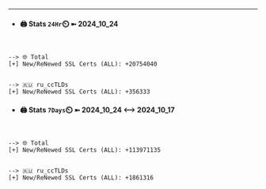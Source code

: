 

---
- #### 🖨️ **Stats** `24Hr`⏲️ ➼ 2024_10_24
```console


--> 🌐 Total
[+] New/ReNewed SSL Certs (ALL): +20754040


--> 🇷🇺 ru_ccTLDs
[+] New/ReNewed SSL Certs (ALL): +356333

```

- #### 🖨️ **Stats** `7Days`⏲️ ➼ 2024_10_24 <--> 2024_10_17
```console


--> 🌐 Total
[+] New/ReNewed SSL Certs (ALL): +113971135


--> 🇷🇺 ru_ccTLDs
[+] New/ReNewed SSL Certs (ALL): +1861316

```

